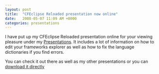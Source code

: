 ```yaml
---
layout: post
title:  "CFEclipse Reloaded presentation now online"
date:   2008-05-07 11:09 AM +0000
categories: presentations
---
```

I have put up my CFEclipse Reloaded presentation online for your viewing pleasure under my <a href="/blog/page.cfm/presentations">Presentations</a>. It includes a lot of information on how to edit your frameworks explorer as well as how to fix the language dictionaries if you find errors.

You can check it out there as well as my other presentations or you can <a href="/blog/enclosures/CFEclipse_Reloaded_cfObjective.pdf">download it directly